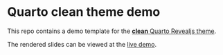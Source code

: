 # Quarto clean theme demo

This repo contains a demo template for the
[**clean** Quarto Revealjs theme](https://github.com/grantmcdermott/quarto-revealjs-clean).

The rendered slides can be viewed at the
[live demo](https://github.com/grantmcdermott/quarto-revealjs-clean).

